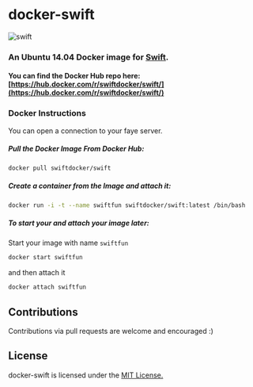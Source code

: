 # docker-swift

![swift](https://raw.githubusercontent.com/hamin/EventSource.Swift/master/swift-logo.png)


### An Ubuntu 14.04 Docker image for [Swift](https://swift.org).

#### You can find the Docker Hub repo here: [https://hub.docker.com/r/swiftdocker/swift/](https://hub.docker.com/r/swiftdocker/swift/)


### Docker Instructions

You can open a connection to your faye server.

##### Pull the Docker Image From Docker Hub:

```bash
docker pull swiftdocker/swift
```

##### Create a container from the Image and attach it:

```bash
docker run -i -t --name swiftfun swiftdocker/swift:latest /bin/bash
```

##### To start your and attach your image later:

Start your image with name `swiftfun`

```bash
docker start swiftfun
```

and then attach it

```bash
docker attach swiftfun
```


## Contributions

Contributions via pull requests are welcome and encouraged :)

## License

docker-swift is licensed under the [MIT License.](LICENSE.md)
